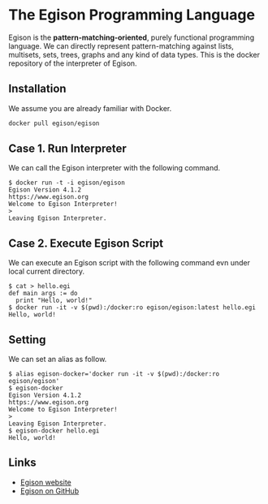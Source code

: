 # The Egison Programming Language

Egison is the **pattern-matching-oriented**, purely functional programming language.
We can directly represent pattern-matching against lists, multisets, sets, trees, graphs and any kind of data types.
This is the docker repository of the interpreter of Egison.

## Installation

We assume you are already familiar with Docker.

```sh
docker pull egison/egison
```

## Case 1. Run Interpreter

We can call the Egison interpreter with the following command.

```shellsession
$ docker run -t -i egison/egison
Egison Version 4.1.2
https://www.egison.org
Welcome to Egison Interpreter!
>
Leaving Egison Interpreter.
```

## Case 2. Execute Egison Script

We can execute an Egison script with the following command evn under local current directory.

```shellsession
$ cat > hello.egi
def main args := do
  print "Hello, world!"
$ docker run -it -v $(pwd):/docker:ro egison/egison:latest hello.egi
Hello, world!
```

## Setting

We can set an alias as follow.

```shellsession
$ alias egison-docker='docker run -it -v $(pwd):/docker:ro egison/egison'
$ egison-docker
Egison Version 4.1.2
https://www.egison.org
Welcome to Egison Interpreter!
>
Leaving Egison Interpreter.
$ egison-docker hello.egi
Hello, world!
```

## Links

- [Egison website](http://www.egison.org)
- [Egison on GitHub](https://github.com/egison/egison)
